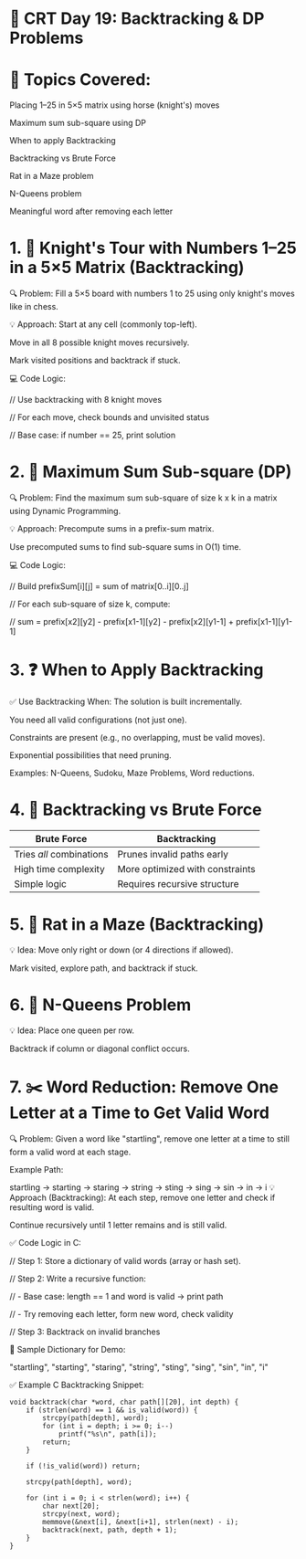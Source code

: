 # 📘 CRT Day 19: Backtracking & DP Problems
# 🚀 Topics Covered:
Placing 1–25 in 5×5 matrix using horse (knight's) moves

Maximum sum sub-square using DP

When to apply Backtracking

Backtracking vs Brute Force

Rat in a Maze problem

N-Queens problem

Meaningful word after removing each letter

# 1. 🐴 Knight's Tour with Numbers 1–25 in a 5×5 Matrix (Backtracking)
🔍 Problem:
Fill a 5×5 board with numbers 1 to 25 using only knight's moves like in chess.

💡 Approach:
Start at any cell (commonly top-left).

Move in all 8 possible knight moves recursively.

Mark visited positions and backtrack if stuck.

💻 Code Logic:

// Use backtracking with 8 knight moves

// For each move, check bounds and unvisited status

// Base case: if number == 25, print solution

# 2. 🧮 Maximum Sum Sub-square (DP)
🔍 Problem:
Find the maximum sum sub-square of size k x k in a matrix using Dynamic Programming.

💡 Approach:
Precompute sums in a prefix-sum matrix.

Use precomputed sums to find sub-square sums in O(1) time.

💻 Code Logic:

// Build prefixSum[i][j] = sum of matrix[0..i][0..j]

// For each sub-square of size k, compute:

// sum = prefix[x2][y2] - prefix[x1-1][y2] - prefix[x2][y1-1] + prefix[x1-1][y1-1]

# 3. ❓ When to Apply Backtracking
✅ Use Backtracking When:
The solution is built incrementally.

You need all valid configurations (not just one).

Constraints are present (e.g., no overlapping, must be valid moves).

Exponential possibilities that need pruning.

Examples: N-Queens, Sudoku, Maze Problems, Word reductions.

# 4. 🔁 Backtracking vs Brute Force
| **Brute Force**          | **Backtracking**                |
| ------------------------ | ------------------------------- |
| Tries *all* combinations | Prunes invalid paths early      |
| High time complexity     | More optimized with constraints |
| Simple logic             | Requires recursive structure    |

# 5. 🐀 Rat in a Maze (Backtracking)
💡 Idea:
Move only right or down (or 4 directions if allowed).

Mark visited, explore path, and backtrack if stuck.

# 6. 👑 N-Queens Problem
💡 Idea:
Place one queen per row.

Backtrack if column or diagonal conflict occurs.

# 7. ✂️ Word Reduction: Remove One Letter at a Time to Get Valid Word
🔍 Problem:
Given a word like "startling", remove one letter at a time to still form a valid word at each stage.

Example Path:

startling → starting → staring → string → sting → sing → sin → in → i
💡 Approach (Backtracking):
At each step, remove one letter and check if resulting word is valid.

Continue recursively until 1 letter remains and is still valid.

✅ Code Logic in C:

// Step 1: Store a dictionary of valid words (array or hash set).

// Step 2: Write a recursive function:

//         - Base case: length == 1 and word is valid → print path

//         - Try removing each letter, form new word, check validity

// Step 3: Backtrack on invalid branches

🔣 Sample Dictionary for Demo:

"startling", "starting", "staring", "string", "sting", "sing", "sin", "in", "i"

✅ Example C Backtracking Snippet:
```
void backtrack(char *word, char path[][20], int depth) {
    if (strlen(word) == 1 && is_valid(word)) {
        strcpy(path[depth], word);
        for (int i = depth; i >= 0; i--)
            printf("%s\n", path[i]);
        return;
    }

    if (!is_valid(word)) return;

    strcpy(path[depth], word);

    for (int i = 0; i < strlen(word); i++) {
        char next[20];
        strcpy(next, word);
        memmove(&next[i], &next[i+1], strlen(next) - i);
        backtrack(next, path, depth + 1);
    }
}
```
